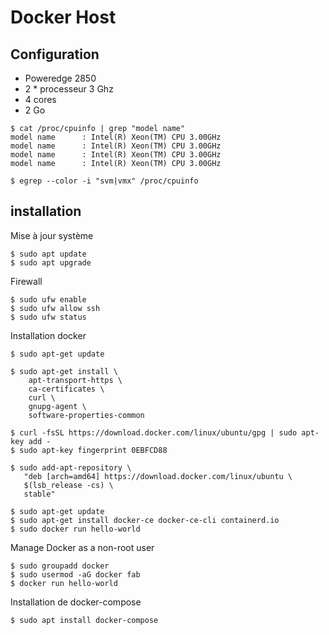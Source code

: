 # Docker Host

## Configuration
- Poweredge 2850
- 2 * processeur 3 Ghz
- 4 cores
- 2 Go

```
$ cat /proc/cpuinfo | grep "model name"
model name      : Intel(R) Xeon(TM) CPU 3.00GHz
model name      : Intel(R) Xeon(TM) CPU 3.00GHz
model name      : Intel(R) Xeon(TM) CPU 3.00GHz
model name      : Intel(R) Xeon(TM) CPU 3.00GHz

$ egrep --color -i "svm|vmx" /proc/cpuinfo

```

## installation

Mise à jour système
```
$ sudo apt update
$ sudo apt upgrade
```
Firewall
```
$ sudo ufw enable
$ sudo ufw allow ssh
$ sudo ufw status
```
Installation docker
```
$ sudo apt-get update

$ sudo apt-get install \
    apt-transport-https \
    ca-certificates \
    curl \
    gnupg-agent \
    software-properties-common

$ curl -fsSL https://download.docker.com/linux/ubuntu/gpg | sudo apt-key add -
$ sudo apt-key fingerprint 0EBFCD88

$ sudo add-apt-repository \
   "deb [arch=amd64] https://download.docker.com/linux/ubuntu \
   $(lsb_release -cs) \
   stable"

$ sudo apt-get update
$ sudo apt-get install docker-ce docker-ce-cli containerd.io
$ sudo docker run hello-world
```
Manage Docker as a non-root user
```
$ sudo groupadd docker
$ sudo usermod -aG docker fab
$ docker run hello-world
```
Installation de docker-compose
```
$ sudo apt install docker-compose
```
